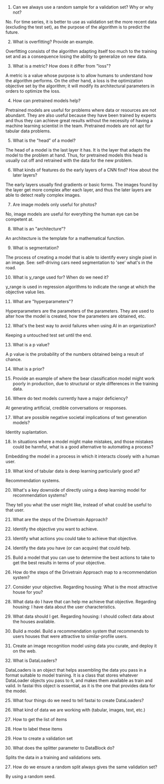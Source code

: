 1. Can we always use a random sample for a validation set? Why or why not?

No. For time series, it is better to use as validation set the more recent data (excluding the test set), as the purpose of the algorithm is to predict the future.

2. What is overfitting? Provide an example.

Overfitting consists of the algorithm adapting itself too much to the training set and as a consequence losing the ability to generalize on new data.

3. What is a metric? How does it differ from "loss"?

A metric is a value whose purpose is to allow humans to understand how the algorithm performs. On the other hand, a loss is the optimization objective set by the algorithm; it will modify its architectural parameters in orders to optimize the loss.

4. How can pretrained models help?

Pretrained models are useful for problems where data or resources are not abundant. They are also useful because they have been trained by experts and thus they can achieve great results without the necessity of having a machine learning scientist in the team. Pretrained models are not apt for tabular data problems.

5. What is the "head" of a model?

The head of a model is the last layer it has. It is the layer that adapts the model to the problem at hand. Thus, for pretrained models this head is usually cut off and retrained with the data for the new problem.

6. What kinds of features do the early layers of a CNN find? How about the later layers?

The early layers usually find gradients or basic forms. The images found by the layer get more complex after each layer, and thus the later layers are able to detect really complex images.

7. Are image models only useful for photos?

No, image models are useful for everything the human eye can be competent at.

8. What is an "architecture"?

An architecture is the template for a mathematical function.

9. What is segmentation?

The process of creating a model that is able to identify every single pixel in an image. See: self-driving cars need segmentation to 'see' what's in the road.

10. What is y_range used for? When do we need it?

y_range is used in regression algorithms to indicate the range at which the objective value lies.

11. What are "hyperparameters"?

Hyperparameters are the parameters of the parameters. They are used to alter how the model is created, how the parameters are obtained, etc.

12. What's the best way to avoid failures when using AI in an organization?

Keeping a untouched test set until the end.

13. What is a p value?

A p value is the probability of the numbers obtained being a result of chance.

14. What is a prior?



15. Provide an example of where the bear classification model might work poorly in production, due to structural or style differences in the training data.



16. Where do text models currently have a major deficiency?

At generating artificial, credible conversations or responses.

17. What are possible negative societal implications of text generation models?

Identity suplantation.

18. In situations where a model might make mistakes, and those mistakes could be harmful, what is a good alternative to automating a process?

Embedding the model in a process in which it interacts closely with a human user.

19. What kind of tabular data is deep learning particularly good at?

Recommendation systems.

20. What's a key downside of directly using a deep learning model for recommendation systems?

They tell you what the user might like, instead of what could be useful to that user.

21. What are the steps of the Drivetrain Approach?

 1. Identify the objective you want to achieve.
 2. Identify what actions you could take to achieve that objective.
 3. Identify the data you have (or can acquire) that could help.
 4. Build a model that you can use to determine the best actions to take to get the best results in terms of your objective.

22. How do the steps of the Drivetrain Approach map to a recommendation system?

 1. Consider your objective. Regarding housing: What is the most attractive house for you?
 2. What data do I have that can help me achieve that objective. Regarding housing: I have data about the user characteristics.
 3. What data should I get. Regarding housing: I should collect data about the houses available.
 4. Build a model. Build a recommendation system that recommends to users houses that were attractive to similar-profile users.

23. Create an image recognition model using data you curate, and deploy it on the web.



24. What is DataLoaders?

DataLoaders is an object that helps assembling the data you pass in a format suitable to model training. It is a class that stores whatever DataLoader objects you pass to it, and makes them available as train and valid. In fastai this object is essential, as it is the one that provides data for the model.

25. What four things do we need to tell fastai to create DataLoaders?

 1. What kind of data we are working with (tabular, images, text, etc.)
 2. How to get the list of items
 3. How to label these items
 4. How to create a validation set

26. What does the splitter parameter to DataBlock do?

Splits the data in a training and validations sets.

27. How do we ensure a random split always gives the same validation set?

By using a random seed.

